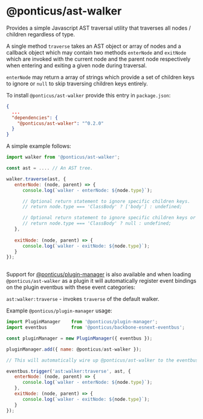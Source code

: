# @ponticus/ast-walker

Provides a simple Javascript AST traversal utility that traverses all nodes / children regardless of type.

A single method `traverse` takes an AST object or array of nodes and a callback object which may contain two methods `enterNode` and `exitNode` which are invoked with the current node and the parent node respectively when entering and exiting a given node during traversal.

`enterNode` may return a array of strings which provide a set of children keys to ignore or `null` to skip traversing children keys entirely.

To install `@ponticus/ast-walker` provide this entry in `package.json`:

```json
{
  ...
  "dependencies": {
    "@ponticus/ast-walker": "^0.2.0"
  }
}
```  

A simple example follows:

```js
import walker from '@ponticus/ast-walker';

const ast = .... // An AST tree.

walker.traverse(ast, {
   enterNode: (node, parent) => {
      console.log(`walker - enterNode: ${node.type}`);

      // Optional return statement to ignore specific children keys.
      // return node.type === 'ClassBody' ? ['body'] : undefined;

      // Optional return statement to ignore specific children keys or skip traversal entirely.
      // return node.type === 'ClassBody' ? null : undefined;
   },
   
   exitNode: (node, parent) => {
      console.log(`walker - exitNode: ${node.type}`);
   }
});
 
```

Support for [@ponticus/plugin-manager](https://www.npmjs.com/package/@ponticus/plugin-manager) is also available and
when loading `@ponticus/ast-walker` as a plugin it will automatically register event bindings on the plugin eventbus
with these event categories:

`ast:walker:traverse` - invokes `traverse` of the default walker.

Example `@ponticus/plugin-manager` usage:

```js
import PluginManager    from '@ponticus/plugin-manager';
import eventbus         from '@ponticus/backbone-esnext-eventbus';

const pluginManager = new PluginManager({ eventbus });

pluginManager.add({ name: @ponticus/ast-walker });

// This will automatically wire up @ponticus/ast-walker to the eventbus. 

eventbus.trigger('ast:walker:traverse', ast, {
   enterNode: (node, parent) => {
      console.log(`walker - enterNode: ${node.type}`);
   },
   exitNode: (node, parent) => {
      console.log(`walker - exitNode: ${node.type}`);
   }
});
```